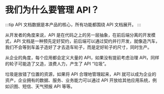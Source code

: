 # 我们为什么要管理 API？
:::tip 
API 文档数据是本产品的核心，所有功能都围绕 API 文档展开。
:::

从开发者的角度来说，API 是在代码之上的另一层抽象，在前后端分离的开发模式，API 文档是一种预先定好契约，前后端可以通过契约并行开发，就像造汽车，我们不会等到车盖子造好了才去造车轮子，而是定好轮子的尺寸，同时生产。

从企业的角度，每个应用都会定义大量的 API，如果没有提前考虑治理 API，同样的轮子可能造了又造，浪费人力，产生了 API “垃圾”。

垃圾是放错了位置的资源，如果将 API 合理地管理起来，API 就可以成为企业的资产，企业拥有的数据、服务、业务能力可以通过 API 开放给其他应用系统，例如识图、短信、天气预报 API 等等。